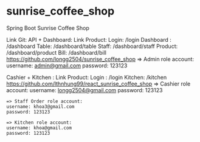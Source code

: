 # sunrise_coffee_shop
Spring Boot Sunrise Coffee Shop

Link Git:
API + Dashboard:
Link Product:
Login: /login
Dashboard : /dashboard
Table: /dashboard/table
Staff: /dashboard/staff
Product: /dashboard/product
Bill: /dashboard/bill
https://github.com/longg2504/sunrise_coffee_shop
=> Admin role account:
   username: admin@gmail.com
   password: 123123
  
Cashier + Kitchen :
Link Product:
Login : /login
Kitchen: /kitchen
https://github.com/lthnhung99/react_sunrise_coffee_shop
    => Cashier role account:
    username: longg2504@gmail.com 
    password: 123123
    
    => Staff Order role account:
    username: khoa3@gmail.com
    password: 123123
    
    => Kitchen role account:
    username: khoa@gmail.com
    password: 123123


